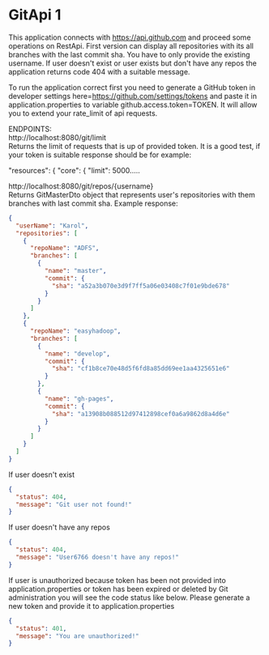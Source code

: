 <h1>GitApi 1</h1>

This application connects with https://api.github.com and proceed
some operations on RestApi.
First version can display all repositories with its all branches
with the last commit sha.
You have to only provide the existing username. 
If user doesn't exist or user exists but don't have any repos
the application returns code 404 with a
suitable message.

To run the application correct first you need to generate a
GitHub token in developer settings here=https://github.com/settings/tokens 
and paste it in application.properties 
to variable github.access.token=TOKEN. It will allow you to extend 
your rate_limit of api requests.

ENDPOINTS:<br>
http://localhost:8080/git/limit <br>
Returns the limit of requests that is up of provided token.
It is a good test, if your token is suitable response should be 
for example:

"resources": {
"core": {
"limit": 5000.....

http://localhost:8080/git/repos/{username} <br>
Returns GitMasterDto object that represents user's
repositories with them branches with last commit sha.
Example response:
```json
{
  "userName": "Karol",
  "repositories": [
    {
      "repoName": "ADFS",
      "branches": [
        {
          "name": "master",
          "commit": {
            "sha": "a52a3b070e3d9f7ff5a06e03408c7f01e9bde678"
          }
        }
      ]
    },
    {
      "repoName": "easyhadoop",
      "branches": [
        {
          "name": "develop",
          "commit": {
            "sha": "cf1b8ce70e48d5f6fd8a85dd69ee1aa4325651e6"
          }
        },
        {
          "name": "gh-pages",
          "commit": {
            "sha": "a13908b088512d97412898cef0a6a9862d8a4d6e"
          }
        }
      ]
    }
  ]
}
```
If user doesn't exist

```json
{
  "status": 404,
  "message": "Git user not found!"
}
```
If user doesn't have any repos

```json
{
  "status": 404,
  "message": "User6766 doesn't have any repos!"
}
```
If user is unauthorized because token has been not provided into
application.properties or token has been expired or deleted by 
Git administration you will see the code status like below. Please 
generate a new token and provide it to application.properties

```json
{
  "status": 401,
  "message": "You are unauthorized!"
}
```

